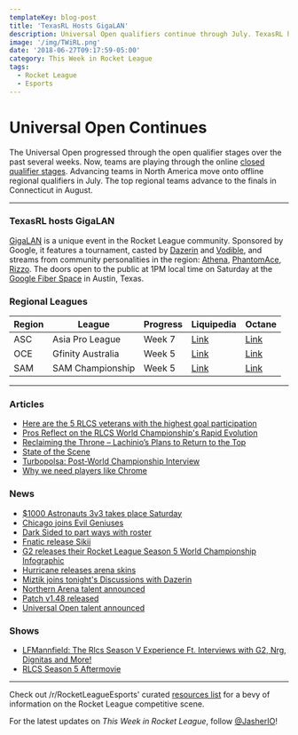 ```yaml
---
templateKey: blog-post
title: 'TexasRL Hosts GigaLAN'
description: Universal Open qualifiers continue through July. TexasRL hosts GigaLAN.
image: '/img/TWiRL.png'
date: '2018-06-27T09:17:59-05:00'
category: This Week in Rocket League
tags:
  - Rocket League
  - Esports
---
```

# Universal Open Continues

The Universal Open progressed through the open qualifier stages over the past several weeks. Now, teams are playing through the online [closed qualifier stages](https://universalopen.gg/phases/east-closed-qualifier/). Advancing teams in North America move onto offline regional qualifiers in July. The top regional teams advance to the finals in Connecticut in August. 

- - -

### TexasRL hosts GigaLAN

[GigaLAN](https://smash.gg/tournament/gigalan-at-google-fiber-space/details) is a unique event in the Rocket League community. Sponsored by Google, it features a tournament, casted by [Dazerin](https://twitter.com/iDazerin) and [Vodible](https://twitter.com/Vodible), and streams from community personalities in the region: [Athena](https://twitter.com/TexasRL/status/1011288743230124034), [PhantomAce](https://twitter.com/TexasRL/status/1011724802028199936), [Rizzo](https://twitter.com/TexasRL/status/1011366444658020352). The doors open to the public at 1PM local time on Saturday at the [Google Fiber Space](https://fiber.google.com/cities/austin/fiberspace/) in Austin, Texas. 

### Regional Leagues

| Region | League            | Progress | Liquipedia                                                                                   | Octane                                                                    |
| ------ | ----------------- | -------- | -------------------------------------------------------------------------------------------- | ------------------------------------------------------------------------- |
| ASC    | Asia Pro League   | Week 7   | [Link](https://liquipedia.net/rocketleague/1NE_eSports/Asia_Pro_League/Season_2/League_Play) | [Link](https://octane.gg/event/asia-pro-league-season-two)                |
| OCE    | Gfinity Australia | Week 5   | [Link](https://liquipedia.net/rocketleague/Gfinity/Australia/Elite_Series/Season_1)          | [Link](https://octane.gg/event/gfinity-australia-elite-series-season-one) |
| SAM    | SAM Championship  | Week 5   | [Link](https://liquipedia.net/rocketleague/SAM_Championship/Season_1/League_Play)            | [Link](https://octane.gg/event/sam-championship-season-one)               |

- - -

### Articles

* [Here are the 5 RLCS veterans with the highest goal participation](https://rocketeers.gg/rlcs-statistics-goal-participation-player-stats-data/)
* [Pros Reflect on the RLCS World Championship's Rapid Evolution](https://www.redbull.com/us-en/rlcs-world-championship-evolution-interviews)
* [Reclaiming the Throne – Lachinio’s Plans to Return to the Top](https://armchairallamericans.com/reclaiming-the-throne-lachinios-return-to-the-top/)
* [State of the Scene](https://www.theplayerslobby.com/1756/state-of-the-scene-by-doomsee-rocket-league/#.jA6eYRt4YP)
* [Turbopolsa: Post-World Championship Interview](http://team-dignitas.net/articles/news/rocket-league/12655/turbopolsa-post-world-championship-interview)
* [Why we need players like Chrome](https://rocketeers.gg/chrome-evil-geniuses-rocket-league-roster-update/)

### News

* [$1000 Astronauts 3v3 takes place Saturday](https://twitter.com/TeamBeyondnet/status/1011753475191894017)
* [Chicago joins Evil Geniuses](https://octane.gg/news/chicago-joins-evil-geniuses)
* [Dark Sided to part ways with roster](https://octane.gg/news/dark-sided-to-part-ways-with-roster/)
* [Fnatic release Sikii](https://octane.gg/news/fnatic-officially-parts-ways-with-sikii/)
* [G2 releases their Rocket League Season 5 World Championship Infographic](http://www.g2esports.com/rlcs-season-5-worlds-infographic/)
* [Hurricane releases arena skins](https://twitter.com/Hurricane_RL/status/1010637516398088192)
* [Miztik joins tonight's Discussions with Dazerin](https://twitter.com/iDazerin/status/1010599553278541824)
* [Northern Arena talent announced](https://twitter.com/NorthernArena/status/1011321548681162752)
* [Patch v1.48 released](https://www.reddit.com/r/RocketLeague/comments/8uaudl/rocket_league_v148_patch_notes_and_known_issues/)
* [Universal Open talent announced](https://twitter.com/NBCSportsPR/status/1009845888200663044)

### Shows

* [LFMannfield: The Rlcs Season V Experience Ft. Interviews with G2, Nrg, Dignitas and More!](http://www.lfmannfield.com/episodes/2018/6/20/the-rlcs-season-v-experience-ft-interviews-with-g2-nrg-dignitas-and-more)
* [RLCS Season 5 Aftermovie](https://youtu.be/Sk1acjEaMB4)

- - -

Check out /r/RocketLeagueEsports' curated [resources list](https://www.reddit.com/r/RocketLeagueEsports/wiki/links) for a bevy of information on the Rocket League competitive scene.

For the latest updates on _This Week in Rocket League_, follow [@JasherIO](https://twitter.com/JasherIO)!
